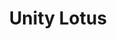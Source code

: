 ---
pid: PT244
title: Unity Lotus
location_transcription: Fairmount
zipcode: '19130'
outside_phl: 
neighborhood: Art Museum,Francisville
age: '24'
age_range: 20-29
instagram: 
image_file_name: PT_244.jpg
proposal_transcription: I would like to see a mural about unity and peace for all
  people of Philadelphia in a lotus flower.
topic: Philadelphia,Unity,Love
topic_summary: 0, 0, 0
type: Mural
keywords_other: unity, peace, lotus
credit: 
image_labels: 
twitter: 
facebook: 
permalink: "/monuments/pt244/"
layout: item-page
---
